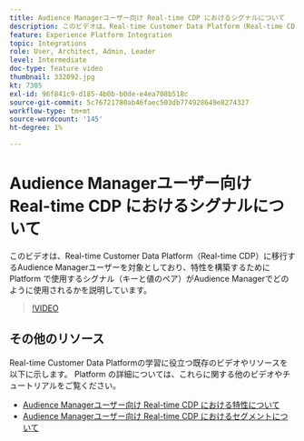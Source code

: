 ```yaml
---
title: Audience Managerユーザー向け Real-time CDP におけるシグナルについて
description: このビデオは、Real-time Customer Data Platform（Real-time CDP）に移行するAudience Managerユーザーを対象としており、特性を構築するために Platform で使用するシグナル（キーと値のペア）がAudience Managerでどのように使用されるかを説明しています。
feature: Experience Platform Integration
topic: Integrations
role: User, Architect, Admin, Leader
level: Intermediate
doc-type: feature video
thumbnail: 332092.jpg
kt: 7305
exl-id: 96f841c9-d185-4b0b-b0de-e4ea708b518c
source-git-commit: 5c76721780ab46faec503db774928649e8274327
workflow-type: tm+mt
source-wordcount: '145'
ht-degree: 1%

---
```


# Audience Managerユーザー向け Real-time CDP におけるシグナルについて

このビデオは、Real-time Customer Data Platform（Real-time CDP）に移行するAudience Managerユーザーを対象としており、特性を構築するために Platform で使用するシグナル（キーと値のペア）がAudience Managerでどのように使用されるかを説明しています。

>[!VIDEO](https://video.tv.adobe.com/v/3410880/?quality=12&learn=on&captions=jpn)

## その他のリソース

Real-time Customer Data Platformの学習に役立つ既存のビデオやリソースを以下に示します。 Platform の詳細については、これらに関する他のビデオやチュートリアルをご覧ください。

* [Audience Managerユーザー向け Real-time CDP における特性について ](https://experienceleague.adobe.com/docs/audience-manager-learn/tutorials/other-integrations/integrating-with-rtcdp/rtcdp-traits-for-aam-users.html?lang=ja#other-integrations)
* [Audience Managerユーザー向け Real-time CDP におけるセグメントについて ](https://experienceleague.adobe.com/docs/audience-manager-learn/tutorials/other-integrations/integrating-with-rtcdp/rtcdp-segments-for-aam-users.html?lang=ja#other-integrations)

